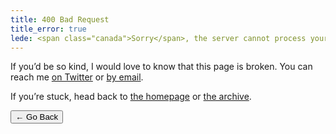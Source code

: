 ```yaml
---
title: 400 Bad Request
title_error: true
lede: <span class="canada">Sorry</span>, the server cannot process your request.
---
```


<div class=" [ box  box--error ] ">
    <p>If you’d be so kind, I would love to know that this page is broken. You can reach me <a href="{{ author.urls.twitter }}">on Twitter</a> or <a href="mailto:{{ author.email }}">by email</a>.</p>
    <p>If you’re stuck, head back to <a href="/">the homepage</a> or <a href="/archive/">the archive</a>.</p>
</div>

<nav class=" [ navigator ] ">
    <button onclick="history.back(-1)" aria-label="Go back">← Go Back</button>
</nav>
